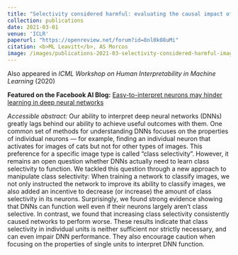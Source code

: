 ```yaml
---
title: "Selectivity considered harmful: evaluating the causal impact of class selectivity in DNNs"
collection: publications
date: 2021-03-01
venue: 'ICLR'
paperurl: "https://openreview.net/forum?id=8nl0k08uMi"
citation: <b>ML Leavitt</b>, AS Morcos 
image: /images/publications-2021-03-selectivity-considered-harmful-image.png
---
```

Also appeared in <i>ICML Workshop on Human Interpretability in Machine Learning</i> (2020)

**Featured on the Facebook AI Blog:** [Easy-to-interpret neurons may hinder learning in deep neural networks](https://ai.facebook.com/blog/easy-to-interpret-neurons-may-hinder-learning-in-deep-neural-networks/)

<i>Accessible abstract:</i> Our ability to interpret deep neural networks (DNNs) greatly lags behind our ability to achieve useful outcomes with them. One common set of methods for understanding DNNs focuses on the properties of individual neurons — for example, finding an individual neuron that activates for images of cats but not for other types of images. This preference for a specific image type is called “class selectivity”. However, it remains an open question whether DNNs actually need to learn class selectivity to function. We tackled this question through a new approach to manipulate class selectivity: When training a network to classify images, we not only instructed the network to improve its ability to classify images, we also added an incentive to decrease (or increase) the amount of class selectivity in its neurons. Surprisingly, we found strong evidence showing that DNNs can function well even if their neurons largely aren’t class selective. In contrast, we found that increasing class selectivity consistently caused networks to perform worse. These results indicate that class selectivity in individual units is neither sufficient nor strictly necessary, and can even impair DNN performance. They also encourage caution when focusing on the properties of single units to interpret DNN function.



